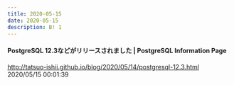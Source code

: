 ```yaml
---
title: 2020-05-15
date: 2020-05-15
description: B! 1
---
```


#### PostgreSQL 12.3などがリリースされました | PostgreSQL Information Page
http://tatsuo-ishii.github.io/blog/2020/05/14/postgresql-12.3.html<br>
2020/05/15 00:01:39<br>


